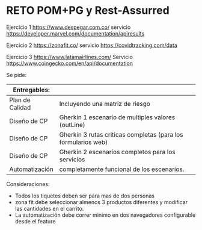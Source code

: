 # RETO POM+PG y Rest-Assurred

Ejercicio 1 
https://www.despegar.com.co/
servicio
https://developer.marvel.com/documentation/apiresults

Ejercicio 2
https://zonafit.co/
servicio
https://covidtracking.com/data

Ejercicio 3
https://www.latamairlines.com/
Servicio 
https://www.coingecko.com/en/api/documentation


Se pide: 

| Entregables:  |  |
| --- | --- |
| Plan de Calidad |  Incluyendo una matriz de riesgo|
| Diseño de CP | Gherkin 1 escenario de multiples valores (outLine)|
| Diseño de CP | Gherkin 3 rutas criticas completas (para los formularios web)|
| Diseño de CP | Gherkin 2 escenarios completos para los servicios |
| Automatización  | completamente funcional de los escenarios. |

Consideraciones:
- Todos los tiquetes deben ser para mas de dos  personas 
- zona fit debe seleccionar almenos 3 productos diferentes y modificar las cantidades en el carrito. 
- La automatización debe correr minimo en dos navegadores configurable desde el feature